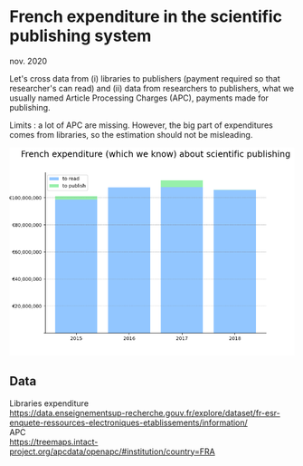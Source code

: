 # French expenditure in the scientific publishing system
nov. 2020

Let's cross data from (i) libraries to publishers (payment required so that researcher's can read) and (ii) data from researchers to publishers, what we usually named Article Processing Charges (APC), payments made for publishing.

Limits : a lot of APC are missing. However, the big part of expenditures comes from libraries, so the estimation should not be misleading.


![FR expenditure](fr_expenditure.png)


## Data
Libraries expenditure<br />
https://data.enseignementsup-recherche.gouv.fr/explore/dataset/fr-esr-enquete-ressources-electroniques-etablissements/information/ <br />
APC <br />
https://treemaps.intact-project.org/apcdata/openapc/#institution/country=FRA

